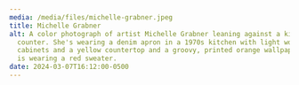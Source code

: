```yaml
---
media: /media/files/michelle-grabner.jpeg
title: Michelle Grabner
alt: A color photograph of artist Michelle Grabner leaning against a kitchen
  counter. She's wearing a denim apron in a 1970s kitchen with light wood
  cabinets and a yellow countertop and a groovy, printed orange wallpaper. She
  is wearing a red sweater.
date: 2024-03-07T16:12:00-0500
---
```

